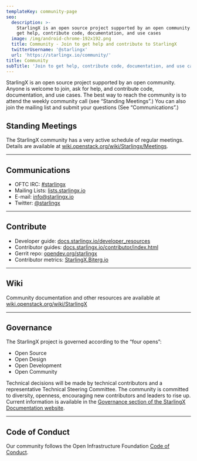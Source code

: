 ```yaml
---
templateKey: community-page
seo:
  description: >-
    StarlingX is an open source project supported by an open community. Join to
    get help, contribute code, documentation, and use cases
  image: /img/android-chrome-192x192.png
  title: Community - Join to get help and contribute to StarlingX
  twitterUsername: '@starlingx'
  url: 'https://starlingx.io/community/'
title: Community
subTitle: 'Join to get help, contribute code, documentation, and use cases'
---
```



StarlingX is an open source project supported by an open community. Anyone is welcome to join, ask for help, and contribute code, documentation, and use cases. The best way to reach the community is to attend the weekly community call (see “Standing Meetings”.) You can also join the mailing list and submit your questions (See “Communications”.)

## Standing Meetings

The StarlingX community has a very active schedule of regular meetings. Details are available at [wiki.openstack.org/wiki/Starlingx/Meetings](https://wiki.openstack.org/wiki/Starlingx/Meetings).

---

## Communications

- OFTC IRC: [#starlingx](https://webchat.oftc.net/?channels=starlingx)
- Mailing Lists: [lists.starlingx.io](http://lists.starlingx.io)
- E-mail: [info@starlingx.io](mailto:info@starlingx.io)
- Twitter: [@starlingx](https://twitter.com/starlingx)

---

## Contribute

- Developer guide: [docs.starlingx.io/developer_resources](https://docs.starlingx.io/developer_resources/index.html)
- Contributor guides: [docs.starlingx.io/contributor/index.html](https://docs.starlingx.io/contributor)
- Gerrit repo: [opendev.org/starlingx](https://opendev.org/starlingx)
- Contributor metrics: [StarlingX.Biterg.io](https://starlingx.biterg.io/)

---

## Wiki

Community documentation and other resources are available at [wiki.openstack.org/wiki/StarlingX](https://wiki.openstack.org/wiki/StarlingX)

---

## Governance

The StarlingX project is governed according to the “four opens”:

- Open Source
- Open Design
- Open Development
- Open Community

Technical decisions will be made by technical contributors and a representative Technical Steering Committee. The community is committed to diversity, openness, encouraging new contributors and leaders to rise up. Current information is available in the [Governance section of the StarlingX Documentation website](https://docs.starlingx.io/governance/index.html).

---

## Code of Conduct

Our community follows the Open Infrastructure Foundation [Code of Conduct](https://openinfra.dev/legal/community-code-of-conduct/).


